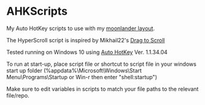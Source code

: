 # AHKScripts
My Auto HotKey scripts to use with my [moonlander layout](https://configure.zsa.io/moonlander/layouts/j6ov4/).

The HyperScroll script is inspired by Mikhail22's [Drag to Scroll](https://github.com/Mikhail22/drag-scroll--autohotkey)

Tested running on Windows 10 using [Auto HotKey](https://www.autohotkey.com/download/ahk-install.exe) Ver. 1.1.34.04

To run at start-up, place script file or shortcut to script file in your windows start up folder (%appdata%\Microsoft\Windows\Start Menu\Programs\Startup or Win-r then enter "shell:startup")

Make sure to edit variables in scripts to match your file paths to the relevant file/repo.
